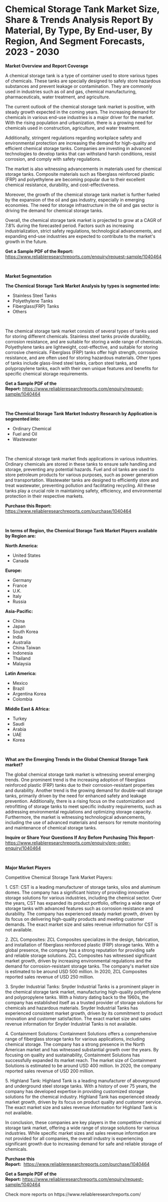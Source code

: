 <p><h1>Chemical Storage Tank Market Size, Share & Trends Analysis Report By Material, By Type, By End-user, By Region, And Segment Forecasts, 2023 - 2030</h1></p><p><strong>Market Overview and Report Coverage</strong></p>
<p><p>A chemical storage tank is a type of container used to store various types of chemicals. These tanks are specially designed to safely store hazardous substances and prevent leakage or contamination. They are commonly used in industries such as oil and gas, chemical manufacturing, pharmaceuticals, water treatment, and agriculture.</p><p>The current outlook of the chemical storage tank market is positive, with steady growth expected in the coming years. The increasing demand for chemicals in various end-use industries is a major driver for the market. With the rising population and urbanization, there is a growing need for chemicals used in construction, agriculture, and water treatment.</p><p>Additionally, stringent regulations regarding workplace safety and environmental protection are increasing the demand for high-quality and efficient chemical storage tanks. Companies are investing in advanced technologies to develop tanks that can withstand harsh conditions, resist corrosion, and comply with safety regulations.</p><p>The market is also witnessing advancements in materials used for chemical storage tanks. Composite materials such as fiberglass reinforced plastic (FRP) and polyethylene are becoming popular due to their excellent chemical resistance, durability, and cost-effectiveness.</p><p>Moreover, the growth of the chemical storage tank market is further fueled by the expansion of the oil and gas industry, especially in emerging economies. The need for storage infrastructure in the oil and gas sector is driving the demand for chemical storage tanks.</p><p>Overall, the chemical storage tank market is projected to grow at a CAGR of 7.8% during the forecasted period. Factors such as increasing industrialization, strict safety regulations, technological advancements, and expanding end-use industries are expected to contribute to the market's growth in the future.</p></p>
<p><strong>Get a Sample PDF of the Report:</strong> <a href="https://www.reliableresearchreports.com/enquiry/request-sample/1040464">https://www.reliableresearchreports.com/enquiry/request-sample/1040464</a></p>
<p>&nbsp;</p>
<p><strong>Market Segmentation</strong></p>
<p><strong>The Chemical Storage Tank Market Analysis by types is segmented into:</strong></p>
<p><ul><li>Stainless Steel Tanks</li><li>Polyethylene Tanks</li><li>Fiberglass(FRP) Tanks</li><li>Others</li></ul></p>
<p>&nbsp;</p>
<p><p>The chemical storage tank market consists of several types of tanks used for storing different chemicals. Stainless steel tanks provide durability, corrosion resistance, and are suitable for storing a wide range of chemicals. Polyethylene tanks are lightweight, cost-effective, and suitable for storing corrosive chemicals. Fiberglass (FRP) tanks offer high strength, corrosion resistance, and are often used for storing hazardous materials. Other types of tanks include glass-lined steel tanks, carbon steel tanks, and polypropylene tanks, each with their own unique features and benefits for specific chemical storage requirements.</p></p>
<p><strong>Get a Sample PDF of the Report:</strong>&nbsp;<a href="https://www.reliableresearchreports.com/enquiry/request-sample/1040464">https://www.reliableresearchreports.com/enquiry/request-sample/1040464</a></p>
<p>&nbsp;</p>
<p><strong>The Chemical Storage Tank Market Industry Research by Application is segmented into:</strong></p>
<p><ul><li>Ordinary Chemical</li><li>Fuel and Oil</li><li>Wastewater</li></ul></p>
<p>&nbsp;</p>
<p><p>The chemical storage tank market finds applications in various industries. Ordinary chemicals are stored in these tanks to ensure safe handling and storage, preventing any potential hazards. Fuel and oil tanks are used to store petroleum products for various purposes, such as power generation and transportation. Wastewater tanks are designed to efficiently store and treat wastewater, preventing pollution and facilitating recycling. All these tanks play a crucial role in maintaining safety, efficiency, and environmental protection in their respective markets.</p></p>
<p><strong>Purchase this Report:</strong>&nbsp; <a href="https://www.reliableresearchreports.com/purchase/1040464">https://www.reliableresearchreports.com/purchase/1040464</a></p>
<p>&nbsp;</p>
<p><strong>In terms of Region, the Chemical Storage Tank Market Players available by Region are:</strong></p>
<p>
    <p> <strong> North America: </strong>
        <ul>
            <li>United States</li>
            <li>Canada</li>
        </ul>
        </p> 
    <p> <strong> Europe: </strong>
        <ul>
            <li>Germany</li>
            <li>France</li>
            <li>U.K.</li>
            <li>Italy</li>
            <li>Russia</li>
        </ul>
        </p> 
    <p> <strong> Asia-Pacific: </strong>
        <ul>
            <li>China</li>
            <li>Japan</li>
            <li>South Korea</li>
            <li>India</li>
            <li>Australia</li>
            <li>China Taiwan</li>
            <li>Indonesia</li>
            <li>Thailand</li>
            <li>Malaysia</li>
        </ul>
        </p> 
    <p> <strong> Latin America: </strong>
        <ul>
            <li>Mexico</li>
            <li>Brazil</li>
            <li>Argentina Korea</li>
            <li>Colombia</li>
        </ul>
        </p> 
    <p> <strong> Middle East & Africa: </strong>
        <ul>
            <li>Turkey</li>
            <li>Saudi</li>
            <li>Arabia</li>
            <li>UAE</li>
            <li>Korea</li>
        </ul>
    </p>
    </p>
<p>&nbsp;</p>
<p><strong>What are the Emerging Trends in the Global Chemical Storage Tank market?</strong></p>
<p><p>The global chemical storage tank market is witnessing several emerging trends. One prominent trend is the increasing adoption of fiberglass reinforced plastic (FRP) tanks due to their corrosion-resistant properties and durability. Another trend is the growing demand for double-wall storage tanks, primarily driven by the need for enhanced safety and leakage prevention. Additionally, there is a rising focus on the customization and retrofitting of storage tanks to meet specific industry requirements, such as addressing environmental regulations and optimizing storage capacity. Furthermore, the market is witnessing technological advancements, including the use of advanced materials and sensors for remote monitoring and maintenance of chemical storage tanks.</p></p>
<p><strong>Inquire or Share Your Questions If Any Before Purchasing This Report</strong>- <a href="https://www.reliableresearchreports.com/enquiry/pre-order-enquiry/1040464">https://www.reliableresearchreports.com/enquiry/pre-order-enquiry/1040464</a></p>
<p>&nbsp;</p>
<p><strong>Major Market Players</strong></p>
<p><p>Competitive Chemical Storage Tank Market Players:</p><p>1. CST: CST is a leading manufacturer of storage tanks, silos and aluminum domes. The company has a significant history of providing innovative storage solutions for various industries, including the chemical sector. Over the years, CST has expanded its product portfolio, offering a wide range of storage tanks with advanced features such as corrosion resistance and durability. The company has experienced steady market growth, driven by its focus on delivering high-quality products and meeting customer demands. The exact market size and sales revenue information for CST is not available.</p><p>2. ZCL Composites: ZCL Composites specializes in the design, fabrication, and installation of fiberglass reinforced plastic (FRP) storage tanks. With a global presence, the company has a strong reputation for providing safe and reliable storage solutions. ZCL Composites has witnessed significant market growth, driven by increasing environmental regulations and the demand for corrosion-resistant storage tanks. The company's market size is estimated to be around USD 500 million. In 2020, ZCL Composites reported sales revenue of USD 250 million.</p><p>3. Snyder Industrial Tanks: Snyder Industrial Tanks is a prominent player in the chemical storage tank market, manufacturing high-quality polyethylene and polypropylene tanks. With a history dating back to the 1960s, the company has established itself as a trusted provider of storage solutions for chemicals and hazardous materials. Snyder Industrial Tanks has experienced consistent market growth, driven by its commitment to product innovation and customer satisfaction. The exact market size and sales revenue information for Snyder Industrial Tanks is not available.</p><p>4. Containment Solutions: Containment Solutions offers a comprehensive range of fiberglass storage tanks for various applications, including chemical storage. The company has a strong presence in the North American market and has witnessed substantial growth over the years. By focusing on quality and sustainability, Containment Solutions has successfully expanded its market reach. The market size of Containment Solutions is estimated to be around USD 400 million. In 2020, the company reported sales revenue of USD 200 million.</p><p>5. Highland Tank: Highland Tank is a leading manufacturer of aboveground and underground steel storage tanks. With a history of over 75 years, the company has developed expertise in providing customized storage solutions for the chemical industry. Highland Tank has experienced steady market growth, driven by its focus on product quality and customer service. The exact market size and sales revenue information for Highland Tank is not available.</p><p>In conclusion, these companies are key players in the competitive chemical storage tank market, offering a wide range of storage solutions for various industries. While specific market sizes and sales revenue information are not provided for all companies, the overall industry is experiencing significant growth due to increasing demand for safe and reliable storage of chemicals.</p></p>
<p><strong>Purchase this Report:</strong>&nbsp;&nbsp;<a href="https://www.reliableresearchreports.com/purchase/1040464">https://www.reliableresearchreports.com/purchase/1040464</a></p>
<p></p>
<p><strong>Get a Sample PDF of the Report:</strong>&nbsp;<a href="https://www.reliableresearchreports.com/enquiry/request-sample/1040464">https://www.reliableresearchreports.com/enquiry/request-sample/1040464</a></p>
<p>Check more reports on https://www.reliableresearchreports.com/</p>